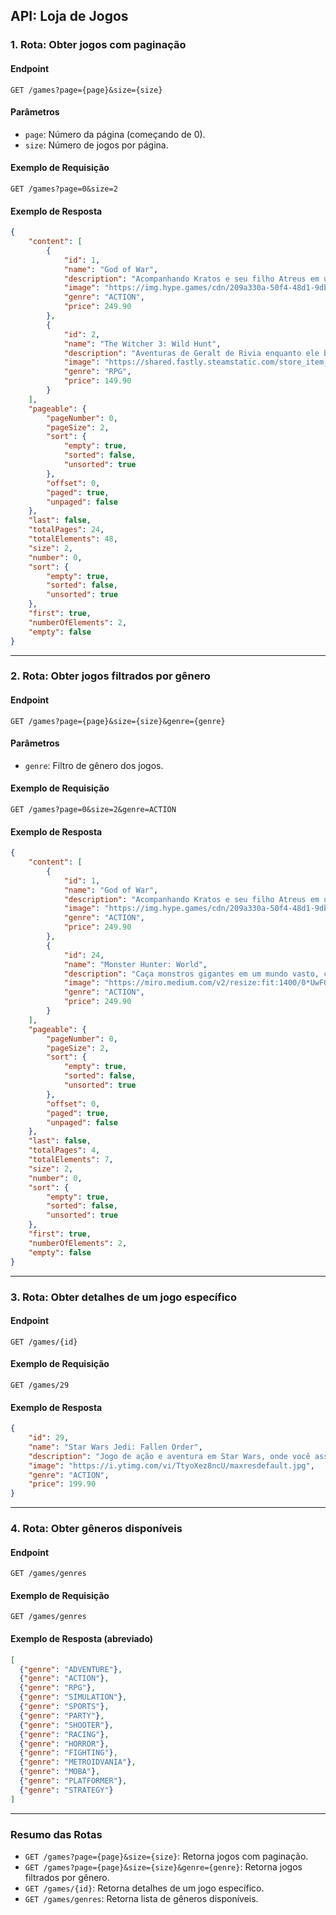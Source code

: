 ## API: Loja de Jogos 

### **1. Rota: Obter jogos com paginação**

#### Endpoint
`GET /games?page={page}&size={size}`

#### Parâmetros
- `page`: Número da página (começando de 0).
- `size`: Número de jogos por página.

#### Exemplo de Requisição
`GET /games?page=0&size=2`

#### Exemplo de Resposta
```json
{
    "content": [
        {
            "id": 1,
            "name": "God of War",
            "description": "Acompanhando Kratos e seu filho Atreus em uma jornada cheia de ação, mitologia e emoção.",
            "image": "https://img.hype.games/cdn/209a330a-50f4-48d1-9db7-7485e6a81d87cover.jpg",
            "genre": "ACTION",
            "price": 249.90
        },
        {
            "id": 2,
            "name": "The Witcher 3: Wild Hunt",
            "description": "Aventuras de Geralt de Rivia enquanto ele busca por sua filha adotiva em um mundo vasto e perigoso.",
            "image": "https://shared.fastly.steamstatic.com/store_item_assets/steam/apps/292030/header.jpg?t=1736424367",
            "genre": "RPG",
            "price": 149.90
        }
    ],
    "pageable": {
        "pageNumber": 0,
        "pageSize": 2,
        "sort": {
            "empty": true,
            "sorted": false,
            "unsorted": true
        },
        "offset": 0,
        "paged": true,
        "unpaged": false
    },
    "last": false,
    "totalPages": 24,
    "totalElements": 48,
    "size": 2,
    "number": 0,
    "sort": {
        "empty": true,
        "sorted": false,
        "unsorted": true
    },
    "first": true,
    "numberOfElements": 2,
    "empty": false
}
```

---

### **2. Rota: Obter jogos filtrados por gênero**

#### Endpoint
`GET /games?page={page}&size={size}&genre={genre}`

#### Parâmetros
- `genre`: Filtro de gênero dos jogos.

#### Exemplo de Requisição
`GET /games?page=0&size=2&genre=ACTION`

#### Exemplo de Resposta
```json
{
    "content": [
        {
            "id": 1,
            "name": "God of War",
            "description": "Acompanhando Kratos e seu filho Atreus em uma jornada cheia de ação, mitologia e emoção.",
            "image": "https://img.hype.games/cdn/209a330a-50f4-48d1-9db7-7485e6a81d87cover.jpg",
            "genre": "ACTION",
            "price": 249.90
        },
        {
            "id": 24,
            "name": "Monster Hunter: World",
            "description": "Caça monstros gigantes em um mundo vasto, com batalhas e itens para melhorar seu personagem.",
            "image": "https://miro.medium.com/v2/resize:fit:1400/0*UwFQm_E8NFcRyrmC.png",
            "genre": "ACTION",
            "price": 249.90
        }
    ],
    "pageable": {
        "pageNumber": 0,
        "pageSize": 2,
        "sort": {
            "empty": true,
            "sorted": false,
            "unsorted": true
        },
        "offset": 0,
        "paged": true,
        "unpaged": false
    },
    "last": false,
    "totalPages": 4,
    "totalElements": 7,
    "size": 2,
    "number": 0,
    "sort": {
        "empty": true,
        "sorted": false,
        "unsorted": true
    },
    "first": true,
    "numberOfElements": 2,
    "empty": false
}
```

---

### **3. Rota: Obter detalhes de um jogo específico**

#### Endpoint
`GET /games/{id}`

#### Exemplo de Requisição
`GET /games/29`

#### Exemplo de Resposta
```json
{
    "id": 29,
    "name": "Star Wars Jedi: Fallen Order",
    "description": "Jogo de ação e aventura em Star Wars, onde você assume o papel de um Jedi em treinamento.",
    "image": "https://i.ytimg.com/vi/TtyoXez8ncU/maxresdefault.jpg",
    "genre": "ACTION",
    "price": 199.90
}
```

---

### **4. Rota: Obter gêneros disponíveis**

#### Endpoint
`GET /games/genres`

#### Exemplo de Requisição
`GET /games/genres`

#### Exemplo de Resposta (abreviado)
```json
[
  {"genre": "ADVENTURE"},
  {"genre": "ACTION"},
  {"genre": "RPG"},
  {"genre": "SIMULATION"},
  {"genre": "SPORTS"},
  {"genre": "PARTY"},
  {"genre": "SHOOTER"},
  {"genre": "RACING"},
  {"genre": "HORROR"},
  {"genre": "FIGHTING"},
  {"genre": "METROIDVANIA"},
  {"genre": "MOBA"},
  {"genre": "PLATFORMER"},
  {"genre": "STRATEGY"}
]
```

---

### **Resumo das Rotas**

- `GET /games?page={page}&size={size}`: Retorna jogos com paginação.
- `GET /games?page={page}&size={size}&genre={genre}`: Retorna jogos filtrados por gênero.
- `GET /games/{id}`: Retorna detalhes de um jogo específico.
- `GET /games/genres`: Retorna lista de gêneros disponíveis.

